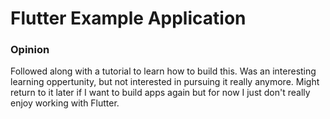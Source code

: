 # Flutter Example Application

### Opinion
Followed along with a tutorial to learn how to build this. 
Was an interesting learning oppertunity, but not interested in pursuing it really anymore.
Might return to it later if I want to build apps again but for now I just don't really enjoy working with Flutter.

